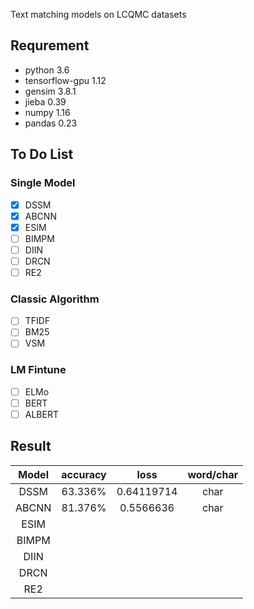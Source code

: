 Text matching models on LCQMC datasets

## Requrement
- python 3.6
- tensorflow-gpu 1.12
- gensim 3.8.1
- jieba 0.39
- numpy 1.16
- pandas 0.23

## To Do List
### Single Model
- [x] DSSM
- [x] ABCNN
- [x] ESIM
- [ ] BIMPM
- [ ] DIIN
- [ ] DRCN
- [ ] RE2
### Classic Algorithm
- [ ] TFIDF
- [ ] BM25
- [ ] VSM
### LM Fintune
- [ ] ELMo
- [ ] BERT
- [ ] ALBERT

## Result
Model| accuracy | loss | word/char 
:-: | :-: | :-: | :-: | 
DSSM | 63.336% |  0.64119714  | char
ABCNN | 81.376% | 0.5566636 |  char
ESIM |  |  |  
BIMPM |  |  |  
DIIN |  |  |  
DRCN |  |  |  
RE2 |  |  |  
